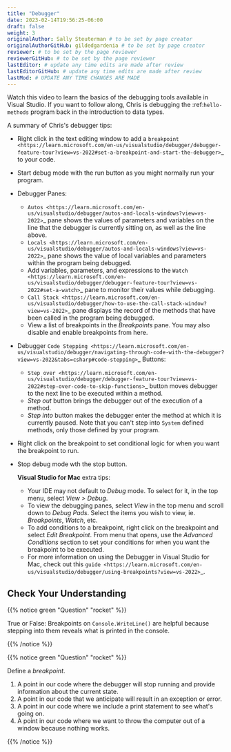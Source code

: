 ```yaml
---
title: "Debugger"
date: 2023-02-14T19:56:25-06:00
draft: false
weight: 3
originalAuthor: Sally Steuterman # to be set by page creator
originalAuthorGitHub: gildedgardenia # to be set by page creator
reviewer: # to be set by the page reviewer
reviewerGitHub: # to be set by the page reviewer
lastEditor: # update any time edits are made after review
lastEditorGitHub: # update any time edits are made after review
lastMod: # UPDATE ANY TIME CHANGES ARE MADE
---
```


Watch this video to learn the basics of the debugging tools available in Visual Studio. If you want 
to follow along, Chris is debugging the :ref:`hello-methods` program back in the introduction to data types. 

A summary of Chris's debugger tips:

- Right click in the text editing window to add a `breakpoint <https://learn.microsoft.com/en-us/visualstudio/debugger/debugger-feature-tour?view=vs-2022#set-a-breakpoint-and-start-the-debugger>`_ to your code.
- Start debug mode with the run button as you might normally run your program.
- Debugger Panes:
   - `Autos <https://learn.microsoft.com/en-us/visualstudio/debugger/autos-and-locals-windows?view=vs-2022>`_ pane shows the values of parameters and variables on the line that the debugger is 
     currently sitting on, as well as the line above.
   - `Locals <https://learn.microsoft.com/en-us/visualstudio/debugger/autos-and-locals-windows?view=vs-2022>`_ pane shows the value of local variables and parameters within the program being debugged.
   - Add variables, parameters, and expressions to the `Watch <https://learn.microsoft.com/en-us/visualstudio/debugger/debugger-feature-tour?view=vs-2022#set-a-watch>`_ pane to monitor their values while debugging.
   - `Call Stack <https://learn.microsoft.com/en-us/visualstudio/debugger/how-to-use-the-call-stack-window?view=vs-2022>`_ pane displays the record of the methods that have been called in the program being debugged.
   - View a list of breakpoints in the *Breakpoints* pane. You may also disable and enable breakpoints from here.
- Debugger `Code Stepping <https://learn.microsoft.com/en-us/visualstudio/debugger/navigating-through-code-with-the-debugger?view=vs-2022&tabs=csharp#code-stepping>`_ Buttons:
   - `Step over <https://learn.microsoft.com/en-us/visualstudio/debugger/debugger-feature-tour?view=vs-2022#step-over-code-to-skip-functions>`_ button moves debugger to the next line to be executed within a method.
   - *Step out* button brings the debugger out of the execution of a method.
   - *Step into* button makes the debugger enter the method at which it is currently paused. Note that 
     you can't step into ``System`` defined methods, only those defined by your program.

- Right click on the breakpoint to set conditional logic for when you want the breakpoint to run.
- Stop debug mode wth the stop button.

   **Visual Studio for Mac** extra tips:

   - Your IDE may not default to *Debug* mode. To select for it, in the top menu, select *View > Debug*.
   - To view the debugging panes, select *View* in the top menu and scroll down to *Debug Pads*. Select 
     the items you wish to view, ie. *Breakpoints*, *Watch*, etc.
   - To add conditions to a breakpoint, right click on the breakpoint and select *Edit Breakpoint*. From 
     menu that opens, use the *Advanced Conditions* section to set your conditions for when you want the 
     breakpoint to be executed.
   - For more information on using the Debugger in Visual Studio for Mac, check out this `guide <https://learn.microsoft.com/en-us/visualstudio/debugger/using-breakpoints?view=vs-2022>`_.


## Check Your Understanding

{{% notice green "Question" "rocket" %}}

   True or False: Breakpoints on `Console.WriteLine()` are helpful because stepping into them reveals what is printed in the console.

{{% /notice %}}

<!-- False, The Visual Studio debugger tool does not allow us to step into ``Console.WriteLine()`` methods or any method defined by ``System``. -->

{{% notice green "Question" "rocket" %}}

   Define a *breakpoint*.

   1. A point in our code where the debugger will stop running and provide information about the current state.
   1. A point in our code that we anticipate will result in an exception or error.
   1. A point in our code where we include a print statement to see what's going on.
   1. A point in our code where we want to throw the computer out of a window because nothing works.

{{% /notice %}}

<!-- A point in our code where the debugger will stop running and provide information about the current state. -->